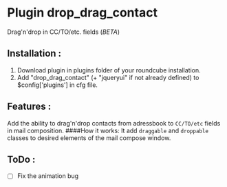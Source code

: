 Plugin drop_drag_contact
============
Drag'n'drop in CC/TO/etc. fields (*BETA*)

## Installation :

1. Download plugin in plugins folder of your roundcube installation.
2. Add "drop_drag_contact" (+ "jqueryui" if not already defined) to $config['plugins'] in cfg file.


## Features :
Add the ability to drag'n'drop contacts from adressbook to `CC/TO/etc` fields in mail composition.
####How it works:
It add `draggable` and `droppable` classes to desired elements of the mail compose window.

## ToDo :
- [ ] Fix the animation bug
